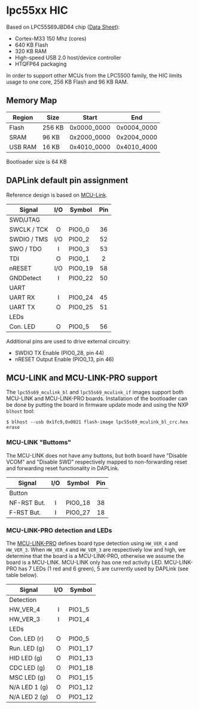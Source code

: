 # lpc55xx HIC

Based on LPC55S69JBD64 chip ([Data Sheet](https://www.nxp.com/docs/en/data-sheet/LPC55S6x.pdf)):
- Cortex-M33 150 Mhz (cores)
- 640 KB Flash
- 320 KB RAM
- High-speed USB 2.0 host/device controller
- HTQFP64 packaging

In order to support other MCUs from the LPC5500 family, the HIC limits usage
to one core, 256 KB Flash and 96 KB RAM.

## Memory Map

| Region   |  Size  | Start       | End         |
|----------|--------|-------------|-------------|
| Flash    | 256 KB | 0x0000_0000 | 0x0004_0000 |
| SRAM     |  96 KB | 0x2000_0000 | 0x2004_0000 |
| USB RAM  |  16 KB | 0x4010_0000 | 0x4010_4000 |

Bootloader size is 64 KB

## DAPLink default pin assignment

Reference design is based on [MCU-Link](https://www.nxp.com/design/development-boards/lpcxpresso-boards/mcu-link-debug-probe:MCU-LINK).

| Signal      | I/O | Symbol  | Pin |
|-------------|:---:|---------|:---:|
| SWD/JTAG    |
| SWCLK / TCK |  O  | PIO0_0  |  36 |
| SWDIO / TMS | I/O | PIO0_2  |  52 |
| SWO / TDO   |  I  | PIO0_3  |  53 |
| TDI         |  O  | PIO0_1  |   2 |
| nRESET      | I/O | PIO0_19 |  58 |
| GNDDetect   |  I  | PIO0_22 |  50 |
| UART        |
| UART RX     |  I  | PIO0_24 |  45 |
| UART TX     |  O  | PIO0_25 |  51 |
| LEDs        |
| Con. LED    |  O  | PIO0_5  |  56 |

Additional pins are used to drive external circuitry:
- SWDIO TX Enable (PIO0_28, pin 44)
- nRESET Output Enable (PIO0_13, pin 46)

## MCU-LINK and MCU-LINK-PRO support

The `lpc55s69_mculink_bl` and `lpc55s69_mculink_if` images support both
MCU-LINK and MCU-LINK-PRO boards. Installation of the bootloader can be
done by putting the board in firmware update mode and using the NXP
`blhost` tool:

```
$ blhost --usb 0x1fc9,0x0021 flash-image lpc55s69_mculink_bl_crc.hex erase
```

### MCU-LINK "Buttoms"

The MCU-LINK does not have amy buttons, but both board have "Disable VCOM"
and "Disable SWD" respectively mapped to non-forwarding reset and
forwarding reset functionality in DAPLink.

| Signal      | I/O | Symbol  | Pin |
|-------------|:---:|---------|:---:|
| Button      |
| NF-RST But. |  I  | PIO0_18 |  38 |
| F-RST  But. |  I  | PIO0_27 |  18 |

### MCU-LINK-PRO detection and LEDs

The [MCU-LINK-PRO](https://www.nxp.com/design/microcontrollers-developer-resources/mcu-link-pro-debug-probe:MCU-LINK-PRO)
defines board type detection using `HW_VER_4` and `HW_VER_3`. When
`HW_VER_4` and `HW_VER_3` are respectively low and high, we determine that
the board is a MCU-LINK-PRO, otherwise we assume the board is a MCU-LINK.
MCU-LINK only has one red activity LED. MCU-LINK-PRO has 7 LEDs (1 red
and 6 green), 5 are currently used by DAPLink (see table below).

| Signal        | I/O | Symbol  |
|---------------|:---:|---------|
| Detection     |
| HW_VER_4      |  I  | PIO1_5  |
| HW_VER_3      |  I  | PIO1_4  |
| LEDs          |
| Con. LED  (r) |  O  | PIO0_5  |
| Run. LED  (g) |  O  | PIO1_17 |
| HID LED   (g) |  O  | PIO1_13 |
| CDC LED   (g) |  O  | PIO1_18 |
| MSC LED   (g) |  O  | PIO1_15 |
| N/A LED 1 (g) |  O  | PIO1_12 |
| N/A LED 2 (g) |  O  | PIO1_12 |

